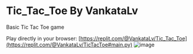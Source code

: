 # Tic_Tac_Toe By VankataLv
Basic Tic Tac Toe game

Play directly in your browser: [https://replit.com/@VankataLv/Tic_Tac_Toe](https://replit.com/@VankataLv/TicTacToe#main.py)
![image](https://github.com/VankataLv/GuessANumberByVankataLv/assets/132002763/afb37711-9907-4176-ab4a-6778b1e26b8a)
